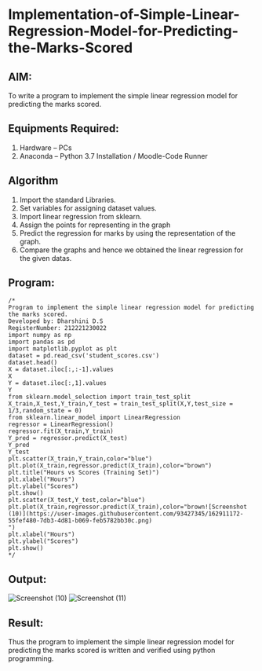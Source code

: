 # Implementation-of-Simple-Linear-Regression-Model-for-Predicting-the-Marks-Scored

## AIM:
To write a program to implement the simple linear regression model for predicting the marks scored.

## Equipments Required:
1. Hardware – PCs
2. Anaconda – Python 3.7 Installation / Moodle-Code Runner

## Algorithm
1. Import the standard Libraries.
2. Set variables for assigning dataset values.
3. Import linear regression from sklearn.
4. Assign the points for representing in the graph
5. Predict the regression for marks by using the representation of the graph.
6. Compare the graphs and hence we obtained the linear regression for the given datas.

## Program:
```
/*
Program to implement the simple linear regression model for predicting the marks scored.
Developed by: Dharshini D.S 
RegisterNumber: 212221230022  
import numpy as np
import pandas as pd
import matplotlib.pyplot as plt
dataset = pd.read_csv('student_scores.csv')
dataset.head()
X = dataset.iloc[:,:-1].values
X
Y = dataset.iloc[:,1].values
Y
from sklearn.model_selection import train_test_split
X_train,X_test,Y_train,Y_test = train_test_split(X,Y,test_size = 1/3,random_state = 0)
from sklearn.linear_model import LinearRegression
regressor = LinearRegression()
regressor.fit(X_train,Y_train)
Y_pred = regressor.predict(X_test)
Y_pred
Y_test
plt.scatter(X_train,Y_train,color="blue")
plt.plot(X_train,regressor.predict(X_train),color="brown")
plt.title("Hours vs Scores (Training Set)")
plt.xlabel("Hours")
plt.ylabel("Scores")
plt.show()
plt.scatter(X_test,Y_test,color="blue")
plt.plot(X_train,regressor.predict(X_train),color="brown![Screenshot (10)](https://user-images.githubusercontent.com/93427345/162911172-55fef480-7db3-4d81-b069-feb5782bb30c.png)
") 
plt.xlabel("Hours")
plt.ylabel("Scores")
plt.show()
*/
```

## Output:
![Screenshot (10)](https://user-images.githubusercontent.com/93427345/162911250-581850e0-b777-4fed-a90a-17d92b748969.png)
![Screenshot (11)](https://user-images.githubusercontent.com/93427345/162911373-41529fba-1a38-47ab-9bec-48f972e51a61.png)



## Result:
Thus the program to implement the simple linear regression model for predicting the marks scored is written and verified using python programming.
